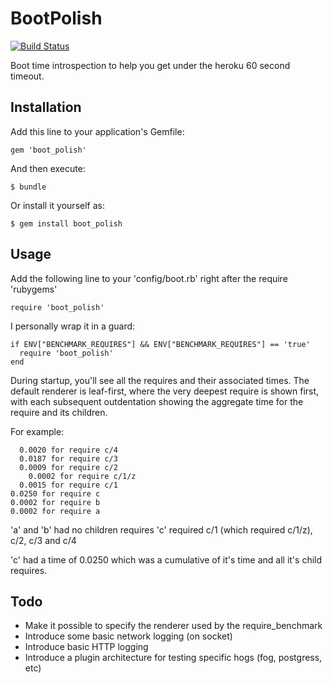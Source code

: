 # BootPolish

[![Build Status](https://travis-ci.org/zephyr-dev/boot_polish.png)](https://travis-ci.org/zephyr-dev/boot_polish)

Boot time introspection to help you get under the heroku 60 second timeout.

## Installation

Add this line to your application's Gemfile:

    gem 'boot_polish'

And then execute:

    $ bundle

Or install it yourself as:

    $ gem install boot_polish

## Usage

Add the following line to your 'config/boot.rb' right after the require 'rubygems'

    require 'boot_polish'

I personally wrap it in a guard:

    if ENV["BENCHMARK_REQUIRES"] && ENV["BENCHMARK_REQUIRES"] == 'true'
      require 'boot_polish'
    end

During startup, you'll see all the requires and their associated times.
The default renderer is leaf-first, where the very deepest require is shown first,
with each subsequent outdentation showing the aggregate time for the require and 
its children.

For example:

      0.0020 for require c/4
      0.0187 for require c/3 
      0.0009 for require c/2 
        0.0002 for require c/1/z
      0.0015 for require c/1 
    0.0250 for require c
    0.0002 for require b
    0.0002 for require a 

'a' and 'b' had no children requires
'c' required c/1 (which required c/1/z), c/2, c/3 and c/4

'c' had a time of 0.0250 which was a cumulative of it's time and all it's child requires.

## Todo

 * Make it possible to specify the renderer used by the require_benchmark
 * Introduce some basic network logging (on socket)
 * Introduce basic HTTP logging
 * Introduce a plugin architecture for testing specific hogs (fog, postgress, etc) 
  
